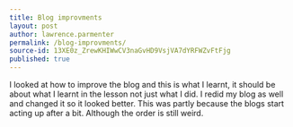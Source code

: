 ```yaml
---
title: Blog improvments
layout: post
author: lawrence.parmenter
permalink: /blog-improvments/
source-id: 13XE0z_ZrewKHIWwCV3naGvHD9VsjVA7dYRFWZvFtFjg
published: true
---
```

I looked at how to improve the blog and this is what I learnt, it should be about what I learnt in the lesson not just what I did. I redid my blog as well and changed it so it looked better. This was partly because the blogs start acting up after a bit. Although the order is still weird.  


